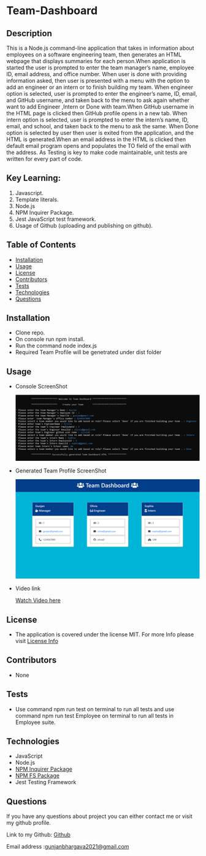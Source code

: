 # Team-Dashboard

## Description

This is a Node.js command-line application that takes in information about employees on a software engineering team, then generates an HTML webpage that displays summaries for each person.When application is started the user is prompted to enter the team manager’s name, employee ID, email address, and office number. When user is done with providing information asked, then user is presented with a menu with the option to add an engineer or an intern or to finish building my team. When engineer option is selected, user is prompted to enter the engineer’s name, ID, email, and GitHub username, and taken back to the menu to ask again whether want to add Engineer ,Intern or Done with team.When GitHub username in the HTML page is clicked then GitHub profile opens in a new tab. When intern option is selected, user is prompted to enter the intern’s name, ID, email, and school, and taken back to the menu to ask the same. When Done option is selected by user then user is exited from the application, and the HTML is generated.When an email address in the HTML
is clicked then default email program opens and populates the TO field of the email with the address.
As Testing is key to make code maintainable, unit tests are written for every part of code.

## Key Learning:

1. Javascript.
2. Template literals.
3. Node.js
4. NPM Inquirer Package.
5. Jest JavaScript test framework.
6. Usage of Github (uploading and publishing on github).

## Table of Contents

- [Installation](#Installation)
- [Usage](#Usage)
- [License](#License)
- [Contributors](#Contributors)
- [Tests](#Tests)
- [Technologies](#Technologies)
- [Questions](#Questions)

## Installation

- Clone repo.
- On console run npm install.
- Run the command node index.js
- Required Team Profile will be genetrated under dist folder

## Usage

- Console ScreenShot

  ![CLI](./images/terminalscreenshot.jpg)

- Generated Team Profile ScreenShot

  ![CLI](./images/teamdashboard.png)

- Video link

  [Watch Video here](https://youtu.be/mdKnrsRqSDU)

## License

- The application is covered under the license MIT. For more Info please visit [License Info](https://opensource.org/licenses/MIT)

## Contributors

- None

## Tests

- Use command npm run test on terminal to run all tests and use command npm run test Employee on terminal to run all tests in Employee suite.

## Technologies

- JavaScript
- Node.js
- [NPM Inquirer Package](https://www.npmjs.com/package/inquirer)
- [NPM FS Package](https://www.npmjs.com/package/fs)
- Jest Testing Framework

## Questions

If you have any questions about project you can either contact me or visit my github profile.

Link to my Github: [Github](https://github.com/gunjanb)

Email address :[gunjanbhargava2021@gmail.com](mailto:gunjanbhargava2021@gmail.com)
